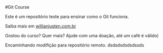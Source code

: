 #Git Course

Este é um repositório teste para ensinar como o Git funciona.

Saiba mais em [willianjusten.com.br](http://willianjusten.com.br)


Gostou do curso? Quer mais? Ajude com uma doação, até um café é válido)

Encaminhando modifição para repositório remoto.
dsdsdsdsdsdssds
